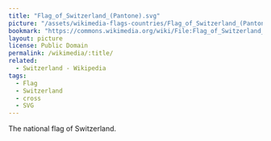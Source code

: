 ```yaml
---
title: "Flag_of_Switzerland_(Pantone).svg"
picture: "/assets/wikimedia-flags-countries/Flag_of_Switzerland_(Pantone).svg"
bookmark: "https://commons.wikimedia.org/wiki/File:Flag_of_Switzerland_(Pantone).svg"
layout: picture
license: Public Domain
permalink: /wikimedia/:title/
related:
  - Switzerland - Wikipedia
tags:
  - Flag
  - Switzerland
  - cross
  - SVG
---
```

The national flag of Switzerland.
